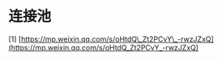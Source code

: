# 连接池



\[1\] [https://mp.weixin.qq.com/s/oHtdQ\_Zt2PCvY\_-rwzJZxQ](https://mp.weixin.qq.com/s/oHtdQ_Zt2PCvY_-rwzJZxQ)

